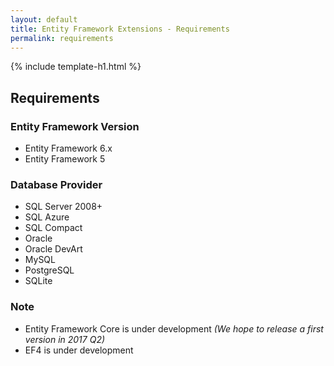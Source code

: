 ```yaml
---
layout: default
title: Entity Framework Extensions - Requirements
permalink: requirements
---
```


{% include template-h1.html %}

## Requirements

### Entity Framework Version

- Entity Framework 6.x
- Entity Framework 5

### Database Provider

- SQL Server 2008+
- SQL Azure
- SQL Compact
- Oracle
- Oracle DevArt
- MySQL
- PostgreSQL
- SQLite

### Note

- Entity Framework Core is under development _(We hope to release a first version in 2017 Q2)_
- EF4 is under development

